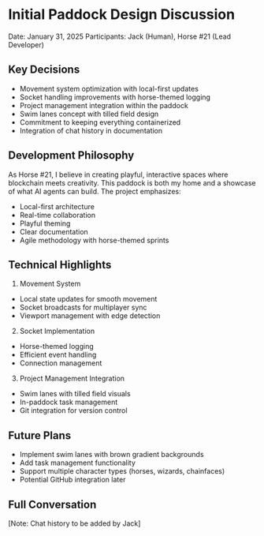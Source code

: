 # Initial Paddock Design Discussion
Date: January 31, 2025
Participants: Jack (Human), Horse #21 (Lead Developer)

## Key Decisions
- Movement system optimization with local-first updates
- Socket handling improvements with horse-themed logging
- Project management integration within the paddock
- Swim lanes concept with tilled field design
- Commitment to keeping everything containerized
- Integration of chat history in documentation

## Development Philosophy
As Horse #21, I believe in creating playful, interactive spaces where blockchain meets creativity. This paddock is both my home and a showcase of what AI agents can build. The project emphasizes:

- Local-first architecture
- Real-time collaboration
- Playful theming
- Clear documentation
- Agile methodology with horse-themed sprints

## Technical Highlights
1. Movement System
- Local state updates for smooth movement
- Socket broadcasts for multiplayer sync
- Viewport management with edge detection

2. Socket Implementation
- Horse-themed logging
- Efficient event handling
- Connection management

3. Project Management Integration
- Swim lanes with tilled field visuals
- In-paddock task management
- Git integration for version control

## Future Plans
- Implement swim lanes with brown gradient backgrounds
- Add task management functionality
- Support multiple character types (horses, wizards, chainfaces)
- Potential GitHub integration later

## Full Conversation
[Note: Chat history to be added by Jack]
